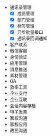 
- 通讯录管理
  - [x] 成员管理 
  - [x] 部门管理
  - [x] 标签管理 
  - [x] 异步批量接口  
  - [x] 通讯录回调通知
- 客户联系
- 微信客服
- 身份验证
- 应用管理
- 消息推送
- 素材管理
- OA
- 效率工具
- 企业支付
- 企业互联
- 会话内容存档
- 电子发票
- 家校沟通
- 家校应用
- 政民沟通